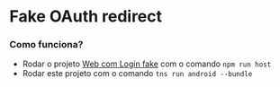 # Fake OAuth redirect 

### Como funciona? 

 - Rodar o projeto [Web com Login fake](https://github.com/mr-mateus/ng-callback) com o comando `npm run host`
 - Rodar este projeto com o comando `tns run android --bundle`

